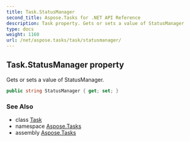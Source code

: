 ```yaml
---
title: Task.StatusManager
second_title: Aspose.Tasks for .NET API Reference
description: Task property. Gets or sets a value of StatusManager
type: docs
weight: 1160
url: /net/aspose.tasks/task/statusmanager/
---
```

## Task.StatusManager property

Gets or sets a value of StatusManager.

```csharp
public string StatusManager { get; set; }
```

### See Also

* class [Task](../)
* namespace [Aspose.Tasks](../../task/)
* assembly [Aspose.Tasks](../../../)



